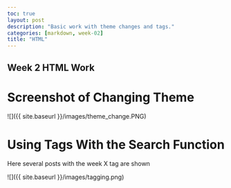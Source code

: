 ```yaml
---
toc: true
layout: post
description: "Basic work with theme changes and tags."
categories: [markdown, week-02]
title: "HTML"
---
```


## Week 2 HTML Work

# Screenshot of Changing Theme

![]({{ site.baseurl }}/images/theme_change.PNG)

# Using Tags With the Search Function

Here several posts with the week X tag are shown

![]({{ site.baseurl }}/images/tagging.png)